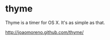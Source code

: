 thyme
=====

Thyme is a timer for OS X. It's as simple as that.

http://joaomoreno.github.com/thyme/
